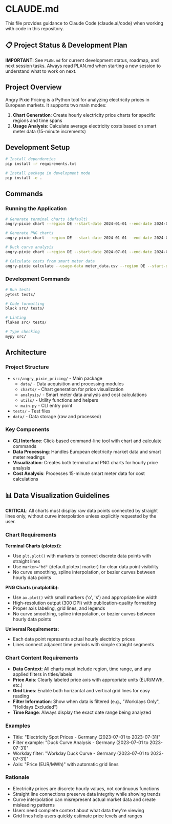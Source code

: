 # CLAUDE.md

This file provides guidance to Claude Code (claude.ai/code) when working with code in this repository.

## 📋 Project Status & Development Plan

**IMPORTANT**: See `PLAN.md` for current development status, roadmap, and next session tasks. Always read PLAN.md when starting a new session to understand what to work on next.

## Project Overview

Angry Pixie Pricing is a Python tool for analyzing electricity prices in European markets. It supports two main modes:
1. **Chart Generation**: Create hourly electricity price charts for specific regions and time spans
2. **Usage Analysis**: Calculate average electricity costs based on smart meter data (15-minute increments)

## Development Setup

```bash
# Install dependencies
pip install -r requirements.txt

# Install package in development mode
pip install -e .
```

## Commands

### Running the Application
```bash
# Generate terminal charts (default)
angry-pixie chart --region DE --start-date 2024-01-01 --end-date 2024-01-31

# Generate PNG charts
angry-pixie chart --region DE --start-date 2024-01-01 --end-date 2024-01-31 --output chart.png

# Duck curve analysis
angry-pixie chart --region DE --start-date 2024-07-01 --end-date 2024-07-31 --chart-type hourly --output duck_curve.png

# Calculate costs from smart meter data
angry-pixie calculate --usage-data meter_data.csv --region DE --start-date 2024-01-01 --end-date 2024-01-31
```

### Development Commands
```bash
# Run tests
pytest tests/

# Code formatting
black src/ tests/

# Linting
flake8 src/ tests/

# Type checking
mypy src/
```

## Architecture

### Project Structure
- `src/angry_pixie_pricing/` - Main package
  - `data/` - Data acquisition and processing modules
  - `charts/` - Chart generation for price visualization
  - `analysis/` - Smart meter data analysis and cost calculations
  - `utils/` - Utility functions and helpers
  - `main.py` - CLI entry point
- `tests/` - Test files
- `data/` - Data storage (raw and processed)

### Key Components
- **CLI Interface**: Click-based command-line tool with chart and calculate commands
- **Data Processing**: Handles European electricity market data and smart meter readings
- **Visualization**: Creates both terminal and PNG charts for hourly price analysis
- **Cost Analysis**: Processes 15-minute smart meter data for cost calculations

## 📊 Data Visualization Guidelines

**CRITICAL**: All charts must display raw data points connected by straight lines only, without curve interpolation unless explicitly requested by the user.

### Chart Requirements
**Terminal Charts (plotext):**
- Use `plt.plot()` with markers to connect discrete data points with straight lines
- Use `marker="hd"` (default plotext marker) for clear data point visibility
- No curve smoothing, spline interpolation, or bezier curves between hourly data points

**PNG Charts (matplotlib):**
- Use `ax.plot()` with small markers ('o', 's') and appropriate line width
- High-resolution output (300 DPI) with publication-quality formatting
- Proper axis labeling, grid lines, and legends
- No curve smoothing, spline interpolation, or bezier curves between hourly data points

**Universal Requirements:**
- Each data point represents actual hourly electricity prices
- Lines connect adjacent time periods with simple straight segments

### Chart Content Requirements
- **Data Context**: All charts must include region, time range, and any applied filters in titles/labels
- **Price Axis**: Clearly labeled price axis with appropriate units (EUR/MWh, etc.)
- **Grid Lines**: Enable both horizontal and vertical grid lines for easy reading
- **Filter Information**: Show when data is filtered (e.g., "Workdays Only", "Holidays Excluded")
- **Time Range**: Always display the exact date range being analyzed

### Examples
- Title: "Electricity Spot Prices - Germany (2023-07-01 to 2023-07-31)"
- Filter example: "Duck Curve Analysis - Germany (2023-07-01 to 2023-07-31)"
- Workday filter: "Workday Duck Curve - Germany (2023-07-01 to 2023-07-31)"
- Axis: "Price (EUR/MWh)" with automatic grid lines

### Rationale
- Electricity prices are discrete hourly values, not continuous functions
- Straight line connections preserve data integrity while showing trends
- Curve interpolation can misrepresent actual market data and create misleading patterns
- Users need complete context about what data they're viewing
- Grid lines help users quickly estimate price levels and ranges